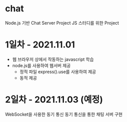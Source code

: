 # chat
Node.js 기반 Chat Server Project
JS 스터디를 위한 Project

# 1일차 - 2021.11.01
- 웹 브라우저 상에서 작동하는 javascript 학습
- node.js를 사용하여 웹서버 제공
    - 정적 파일 express().use를 사용하여 제공
    - 동적 제공

# 2일차 - 2021.11.03 (예정)
WebSocket을 사용한 동기 통신
동기 통신을 통한 채팅 서버 구현

